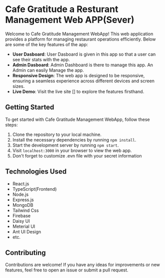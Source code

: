 # Cafe Gratitude a Resturant Management Web APP(Sever)

Welcome to Cafe Gratitude Management WebApp! This web application provides a platform for managing restaurant operations efficiently. Below are some of the key features of the app:

- **User Dasboard**: User Dasboard is given in this app so that a user can see their stats with the app.
- **Admin Dasboard**: Admin Dashboard is there to manage this app. An Admin can easily Manage the app.
- **Responsive Design**: The web app is designed to be responsive, ensuring a seamless experience across different devices and screen sizes.
- **Live Demo**: Visit the live site [] to explore the features firsthand.

## Getting Started

To get started with Cafe Gratitude Management WebApp, follow these steps:

1. Clone the repository to your local machine.
2. Install the necessary dependencies by running `npm install`.
3. Start the development server by running `npm start`.
4. Visit `localhost:3000` in your browser to view the web app.
5. Don't forget to customize .evn file with your secret information

## Technologies Used

- React.js
- TypeScript(Frontend)
- Node.js
- Express.js
- MongoDB
- Tailwind Css
- Firebase
- Daisy UI
- Meterial UI
- Ant UI Design
- etc.

## Contributing

Contributions are welcome! If you have any ideas for improvements or new features, feel free to open an issue or submit a pull request.
